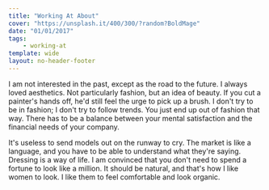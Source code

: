 ```yaml
---
title: "Working At About"
cover: "https://unsplash.it/400/300/?random?BoldMage"
date: "01/01/2017"
tags:
    - working-at
template: wide
layout: no-header-footer
---
```


I am not interested in the past, except as the road to the future. I always loved aesthetics. Not particularly fashion, but an idea of beauty. If you cut a painter's hands off, he'd still feel the urge to pick up a brush. I don't try to be in fashion; I don't try to follow trends. You just end up out of fashion that way. There has to be a balance between your mental satisfaction and the financial needs of your company.

It's useless to send models out on the runway to cry. The market is like a language, and you have to be able to understand what they're saying. Dressing is a way of life. I am convinced that you don't need to spend a fortune to look like a million. It should be natural, and that's how I like women to look. I like them to feel comfortable and look organic.
